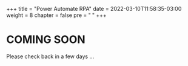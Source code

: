 +++
title = "Power Automate RPA"
date = 2022-03-10T11:58:35-03:00
weight = 8
chapter = false
pre = "<b> </b>"
+++

# COMING SOON
Please check back in a few days …